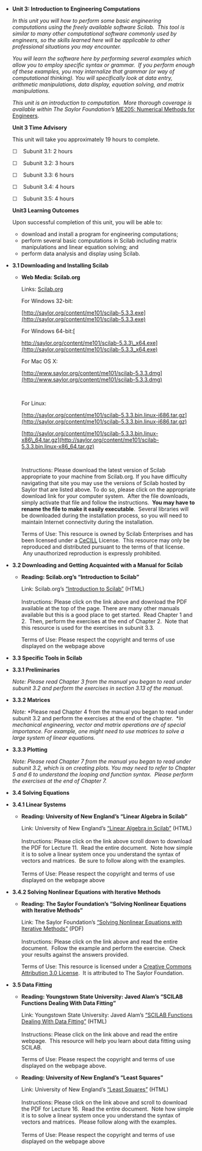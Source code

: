 -   **Unit 3: Introduction to Engineering Computations**  

    *In this unit you will how to perform some basic engineering
    computations using the freely available software Scilab.  This tool
    is similar to many other computational software commonly used by
    engineers, so the skills learned here will be applicable to other
    professional situations you may encounter.*  
       
     *You will learn the software here by performing several examples
    which allow you to employ specific syntax or grammar.  If you
    perform enough of these examples, you may internalize that grammar
    (or way of computational thinking). You will specifically look at
    data entry, arithmetic manipulations, data display, equation
    solving, and matrix manipulations.*  
       
     *This unit is an introduction to computation.  More thorough
    coverage is available within The Saylor Foundation’s* [ME205:
    Numerical Methods for
    Engineers](http://www.saylor.org/courses/me205/).

    **Unit 3 Time Advisory**  

    This unit will take you approximately 19 hours to complete.  
       
     ☐    Subunit 3.1: 2 hours  
       
     ☐    Subunit 3.2: 3 hours  
       
     ☐    Subunit 3.3: 6 hours  
       
     ☐    Subunit 3.4: 4 hours  
       
     ☐    Subunit 3.5: 4 hours

    **Unit3 Learning Outcomes**  

    Upon successful completion of this unit, you will be able to:

    -   download and install a program for engineering computations;
    -   perform several basic computations in Scilab including matrix
        manipulations and linear equation solving; and
    -   perform data analysis and display using Scilab.
-   **3.1 Downloading and Installing Scilab**  
    -   **Web Media: Scilab.org**

        Links: [Scilab.org](http://www.scilab.org/)  
           
         For Windows 32-bit:  

        [http://saylor.org/content/me101/scilab-5.3.3.exe](http://saylor.org/content/me101/scilab-5.3.3.exe)

          
         For Windows 64-bit:[  

        http://saylor.org/content/me101/scilab-5.3.3\_x64.exe](http://saylor.org/content/me101/scilab-5.3.3_x64.exe)  
           
         For Mac OS X:  

        [http://www.saylor.org/content/me101/scilab-5.3.3.dmg](http://www.saylor.org/content/me101/scilab-5.3.3.dmg)

         

        For Linux:  

        [http://saylor.org/content/me101/scilab-5.3.3.bin.linux-i686.tar.gz](http://saylor.org/content/me101/scilab-5.3.3.bin.linux-i686.tar.gz)

        [http://saylor.org/content/me101/scilab-5.3.3.bin.linux-x86\_64.tar.gz](http://saylor.org/content/me101/scilab-5.3.3.bin.linux-x86_64.tar.gz)

         

        Instructions: Please download the latest version of Scilab
        appropriate to your machine from Scilab.org. If you have
        difficulty navigating that site you may use the versions of
        Scilab hosted by Saylor that are listed above. To do so, please
        click on the appropriate download link for your computer system.
         After the file downloads, simply activate that file and follow
        the instructions.  **You may have to rename the file to make it
        easily executable**.  Several libraries will be downloaded
        during the installation process, so you will need to maintain
        Internet connectivity during the installation.  
           
         Terms of Use: This resource is owned by Scilab Enterprises and
        has been licensed under a
        [CeCILL](http://www.scilab.org/scilab/license) License.  This
        resource may only be reproduced and distributed pursuant to the
        terms of that license.  Any unauthorized reproduction is
        expressly prohibited.

-   **3.2 Downloading and Getting Acquainted with a Manual for Scilab**
     
    -   **Reading: Scilab.org’s “Introduction to Scilab”**

        Link: Scilab.org’s [“Introduction to
        Scilab”](http://www.scilab.org/support/documentation/tutorials)
        (HTML)  
            
         Instructions: Please click on the link above and download the
        PDF available at the top of the page. There are many other
        manuals available but this is a good place to get started.  Read
        Chapter 1 and 2.  Then, perform the exercises at the end of
        Chapter 2.  Note that this resource is used for the exercises in
        subunit 3.3.  
           
         Terms of Use: Please respect the copyright and terms of use
        displayed on the webpage above

-   **3.3 Specific Tools in Scilab**  
-   **3.3.1 Preliminaries**  

    *Note: Please read Chapter 3 from the manual you began to read under
    subunit 3.2 and perform the exercises in section 3.13 of the
    manual.*

-   **3.3.2 Matrices**  

    *Note:* *Please read Chapter 4 from the manual you began to read
    under subunit 3.2 and perform the exercises at the end of the
    chapter.  **In mechanical engineering, vector and matrix operations
    are of special importance. For example, one might need to use
    matrices to solve a large system of linear equations.*

-   **3.3.3 Plotting**  

    *Note: Please read Chapter 7 from the manual you began to read under
    subunit 3.2, which is on creating plots. You may need to refer to
    Chapter 5 and 6 to understand the looping and function syntax.
     Please perform the exercises at the end of Chapter 7.*

-   **3.4 Solving Equations**  
-   **3.4.1 Linear Systems**  
    -   **Reading: University of New England’s “Linear Algebra in
        Scilab”**

        Link: University of New England’s [“Linear Algebra in
        Scilab”](http://turing.une.edu.au/~amth142/Lectures/) (HTML)  
            
         Instructions: Please click on the link above scroll down to
        download the PDF for Lecture 11.  Read the entire document.
         Note how simple it is to solve a linear system once you
        understand the syntax of vectors and matrices.  Be sure to
        follow along with the examples.  
            
         Terms of Use: Please respect the copyright and terms of use
        displayed on the webpage above

-   **3.4.2 Solving Nonlinear Equations with Iterative Methods**  
    -   **Reading: The Saylor Foundation’s “Solving Nonlinear Equations
        with Iterative Methods”**

        Link: The Saylor Foundation’s [“Solving Nonlinear Equations with
        Iterative
        Methods”](http://www.saylor.org/site/wp-content/uploads/2012/09/3.4.2-Solving-Nonlinear-Equations-with-Iterative-Methods.pdf) (PDF)  
            
         Instructions: Please click on the link above and read the
        entire document.  Follow the example and perform the exercise.
         Check your results against the answers provided.  
           
         Terms of Use: This resource is licensed under a [Creative
        Commons Attribution 3.0
        License](http://creativecommons.org/licenses/by/3.0/).  It is
        attributed to The Saylor Foundation.

-   **3.5 Data Fitting**  
    -   **Reading: Youngstown State University: Javed Alam’s “SCILAB
        Functions Dealing With Data Fitting”**

        Link: Youngstown State University: Javed Alam’s [“SCILAB
        Functions Dealing With Data
        Fitting”](https://web.archive.org/web/20160319103835/http://www.eng.ysu.edu/~jalam/engr6924s07/sessions/session27/session27.htm) (HTML)  
            
         Instructions: Please click on the link above and read the
        entire webpage.  This resource will help you learn about data
        fitting using SCILAB.  
           
         Terms of Use: Please respect the copyright and terms of use
        displayed on the webpage above.

    -   **Reading: University of New England’s “Least Squares”**

        Link: University of New England’s [“Least
        Squares”](http://turing.une.edu.au/~amth142/Lectures/) (HTML)  
            
         Instructions: Please click on the link above and scroll to
        download the PDF for Lecture 16.  Read the entire document.
         Note how simple it is to solve a linear system once you
        understand the syntax of vectors and matrices.  Please follow
        along with the examples.  
            
         Terms of Use: Please respect the copyright and terms of use
        displayed on the webpage above
